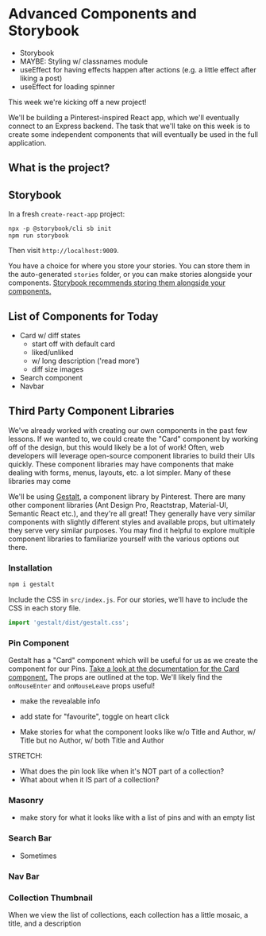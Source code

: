 # Advanced Components and Storybook

- Storybook
- MAYBE: Styling w/ classnames module
- useEffect for having effects happen after actions (e.g. a little effect after liking a post)
- useEffect for loading spinner

This week we're kicking off a new project!

We'll be building a Pinterest-inspired React app, which we'll eventually connect to an Express backend. The task that we'll take on this week is to create some independent components that will eventually be used in the full application.

## What is the project?

## Storybook

In a fresh `create-react-app` project:

```
npx -p @storybook/cli sb init
npm run storybook
```

Then visit `http://localhost:9009`.

You have a choice for where you store your stories. You can store them in the auto-generated `stories` folder, or you can make stories alongside your components. [Storybook recommends storing them alongside your components.](https://storybook.js.org/docs/basics/writing-stories/)

## List of Components for Today

- Card w/ diff states
    - start off with default card
    - liked/unliked
    - w/ long description ('read more')
    - diff size images
- Search component
- Navbar

## Third Party Component Libraries

We've already worked with creating our own components in the past few lessons. If we wanted to, we could create the "Card" component by working off of the design, but this would likely be a lot of work! Often, web developers will leverage open-source component libraries to build their UIs quickly. These component libraries may have components that make dealing with forms, menus, layouts, etc. a lot simpler. Many of these libraries may come 

We'll be using [Gestalt](https://github.com/pinterest/gestalt), a component library by Pinterest. There are many other component libraries (Ant Design Pro, Reactstrap, Material-UI, Semantic React etc.), and they're all great! They generally have very similar components with slightly different styles and available props, but ultimately they serve very similar purposes. You may find it helpful to explore multiple component libraries to familiarize yourself with the various options out there.

### Installation

```sh
npm i gestalt
```

Include the CSS in `src/index.js`. For our stories, we'll have to include the CSS in each story file.

```js
import 'gestalt/dist/gestalt.css';
```

### Pin Component

Gestalt has a "Card" component which will be useful for us as we create the component for our Pins. [Take a look at the documentation for the Card component.](https://pinterest.github.io/gestalt/#/Card) The props are outlined at the top. We'll likely find the `onMouseEnter` and `onMouseLeave` props useful!

- make the revealable info
- add state for "favourite", toggle on heart click

- Make stories for what the component looks like w/o Title and Author, w/ Title but no Author, w/ both Title and Author

STRETCH:

- What does the pin look like when it's NOT part of a collection?
- What about when it IS part of a collection?

### Masonry

- make story for what it looks like with a list of pins and with an empty list

### Search Bar

- Sometimes

### Nav Bar

### Collection Thumbnail

When we view the list of collections, each collection has a little mosaic, a title, and a description